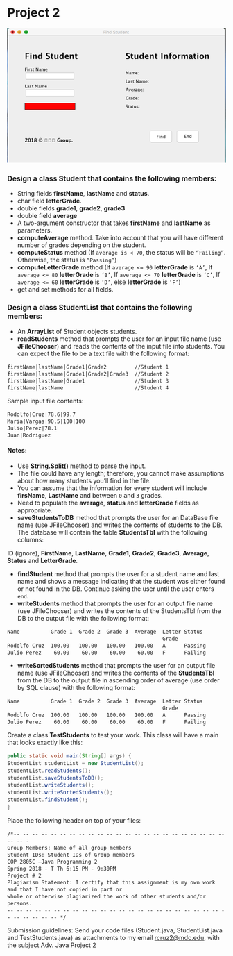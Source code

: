 # Project 2

![Screen Shot of Find Students](Files/find-student.png)

### Design a class **Student** that contains the following members:

- String fields **firstName**, **lastName** and **status**.
- char field **letterGrade**.
- double fields **grade1**, **grade2**, **grade3**
- double field **average**
- A two-argument constructor that takes **firstName** and **lastName** as parameters.
- **computeAverage** method. Take into account that you will have different number of grades
depending on the student.
- **computeStatus** method (If `average is < 70`, the status will be `“Failing”`. Otherwise, the status is
`“Passing”`)
- **computeLetterGrade** method (If `average <= 90` **letterGrade** is `‘A’`, If `average <= 80` **letterGrade**
is `‘B’`, If `average <= 70` **letterGrade** is `‘C’`, If `average <= 60` **letterGrade** is `‘D’`, else **letterGrade** is
`‘F’`)
- get and set methods for all fields.


### Design a class StudentList that contains the following members:

- An **ArrayList** of Student objects students.
- **readStudents** method that prompts the user for an input file name (use **JFileChooser**) and reads
the contents of the input file into students. You can expect the file to be a text file with the
following format:

```
firstName|lastName|Grade1|Grade2         //Student 1
firstName|lastName|Grade1|Grade2|Grade3  //Student 2
firstName|lastName|Grade1                //Student 3
firstName|lastName                       //Student 4
```


Sample input file contents:

```
Rodolfo|Cruz|78.6|99.7
Maria|Vargas|90.5|100|100
Julio|Perez|78.1
Juan|Rodriguez
```

#### Notes:

- Use **String.Split()** method to parse the input.
- The file could have any length; therefore, you cannot make assumptions about how many
students you’ll find in the file.
- You can assume that the information for every student will include **firsName**, **LastName**
and between `0` and `3` grades.
- Need to populate the **average**, **status** and **letterGrade** fields as appropriate.
- **saveStudentsToDB** method that prompts the user for an DataBase file name (use JFileChooser)
and writes the contents of students to the DB. The database will contain the table **StudentsTbl**
with the following columns: 

**ID** (ignore), **FirstName**, **LastName**, **Grade1**, **Grade2**, **Grade3**, **Average**, **Status** and **LetterGrade**.
- **findStudent** method that prompts the user for a student name and last name and shows a message
indicating that the student was either found or not found in the DB. Continue asking the user until
the user enters `end`.
- **writeStudents** method that prompts the user for an output file name (use JFileChooser) and writes
the contents of the StudentsTbl from the DB to the output file with the following format:

```
Name          Grade 1  Grade 2  Grade 3  Average  Letter Status
                                                  Grade
Rodolfo Cruz  100.00   100.00   100.00   100.00   A      Passing
Julio Perez    60.00    60.00    60.00    60.00   F      Failing
```

- **writeSortedStudents** method that prompts the user for an output file name (use JFileChooser) and
writes the contents of the **StudentsTbl** from the DB to the output file in ascending order of
average (use order by SQL clause) with the following format:

```
Name          Grade 1  Grade 2  Grade 3  Average  Letter Status
                                                  Grade
Rodolfo Cruz  100.00   100.00   100.00   100.00   A      Passing
Julio Perez    60.00    60.00    60.00    60.00   F      Failing
```

Create a class **TestStudents** to test your work. This class will have a main that looks exactly like
this:

```java
public static void main(String[] args) {
StudentList studentList = new StudentList();
studentList.readStudents();
studentList.saveStudentsToDB();
studentList.writeStudents();
studentList.writeSortedStudents();
studentList.findStudent();
}
```


Place the following header on top of your files:

```
/*-- -- -- -- -- -- -- -- -- -- -- -- -- -- -- -- -- -- -- -- -- -- -- -- -- -
Group Members: Name of all group members
Student IDs: Student IDs of Group members
COP 2805C –Java Programming 2
Spring 2018 - T Th 6:15 PM - 9:30PM
Project # 2
Plagiarism Statement: I certify that this assignment is my own work and that I have not copied in part or
whole or otherwise plagiarized the work of other students and/or persons.
-- -- -- -- -- -- -- -- -- -- -- -- -- -- -- -- -- -- -- -- -- -- -- -- -- -- -- -- -- */
```

Submission guidelines: Send your code files (Student.java, StudentList.java and TestStudents.java)
as attachments to my email rcruz2@mdc.edu, with the subject Adv. Java Project 2
